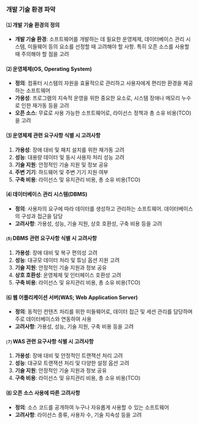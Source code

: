 ### 개발 기술 환경 파악

#### ⑴ 개발 기술 환경의 정의
- **개발 기술 환경**: 소프트웨어를 개발하는 데 필요한 운영체제, 데이터베이스 관리 시스템, 미들웨어 등의 요소를 선정할 때 고려해야 할 사항. 특히 오픈 소스를 사용할 때 주의해야 할 점을 고려

#### ⑵ 운영체제(OS, Operating System)
- **정의**: 컴퓨터 시스템의 자원을 효율적으로 관리하고 사용자에게 편리한 환경을 제공하는 소프트웨어
- **가용성**: 프로그램의 지속적 운영을 위한 중요한 요소로, 시스템 장애나 메모리 누수로 인한 재가동 등을 고려
- **오픈 소스**: 무료로 사용 가능한 소프트웨어로, 라이선스 정책과 총 소유 비용(TCO)을 고려

#### ⑶ 운영체제 관련 요구사항 식별 시 고려사항
1. **가용성**: 장애 대비 및 패치 설치를 위한 재가동 고려
2. **성능**: 대용량 데이터 및 동시 사용자 처리 성능 고려
3. **기술 지원**: 안정적인 기술 지원 및 정보 공유
4. **주변 기기**: 하드웨어 및 주변 기기 지원 여부
5. **구축 비용**: 라이선스 및 유지관리 비용, 총 소유 비용(TCO)

#### ⑷ 데이터베이스 관리 시스템(DBMS)
- **정의**: 사용자의 요구에 따라 데이터를 생성하고 관리하는 소프트웨어. 데이터베이스의 구성과 접근을 담당
- **고려사항**: 가용성, 성능, 기술 지원, 상호 호환성, 구축 비용 등을 고려

#### ⑸ DBMS 관련 요구사항 식별 시 고려사항
1. **가용성**: 장애 대비 및 복구 편의성 고려
2. **성능**: 대규모 데이터 처리 및 튜닝 옵션 지원 고려
3. **기술 지원**: 안정적인 기술 지원과 정보 공유
4. **상호 호환성**: 운영체제 및 인터페이스 호환성 고려
5. **구축 비용**: 라이선스 및 유지관리 비용, 총 소유 비용(TCO)

#### ⑹ 웹 어플리케이션 서버(WAS; Web Application Server)
- **정의**: 동적인 컨텐츠 처리를 위한 미들웨어로, 데이터 접근 및 세션 관리를 담당하며 주로 데이터베이스와 연동하여 사용
- **고려사항**: 가용성, 성능, 기술 지원, 구축 비용 등을 고려

#### ⑺ WAS 관련 요구사항 식별 시 고려사항
1. **가용성**: 장애 대비 및 안정적인 트랜잭션 처리 고려
2. **성능**: 대규모 트랜잭션 처리 및 다양한 설정 옵션 고려
3. **기술 지원**: 안정적인 기술 지원과 정보 공유
4. **구축 비용**: 라이선스 및 유지관리 비용, 총 소유 비용(TCO)

#### ⑻ 오픈 소스 사용에 따른 고려사항
- **정의**: 소스 코드를 공개하여 누구나 자유롭게 사용할 수 있는 소프트웨어
- **고려사항**: 라이선스 종류, 사용자 수, 기술 지속성 등을 고려
